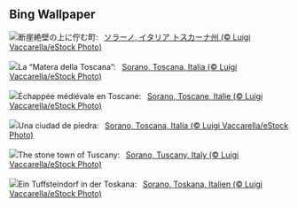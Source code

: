 ## Bing Wallpaper
![](https://www.bing.com/th?id=OHR.SoranoItaly_JA-JP6459075522_UHD.jpg&w=1000)断崖絶壁の上に佇む町:&nbsp;&ensp;[ソラーノ, イタリア トスカーナ州 (© Luigi Vaccarella/eStock Photo)](https://www.bing.com/th?id=OHR.SoranoItaly_JA-JP6459075522_UHD.jpg)
<br><br/>
![](https://www.bing.com/th?id=OHR.SoranoItaly_IT-IT6958617726_UHD.jpg&w=1000)La “Matera della Toscana”:&nbsp;&ensp;[Sorano, Toscana, Italia (© Luigi Vaccarella/eStock Photo)](https://www.bing.com/th?id=OHR.SoranoItaly_IT-IT6958617726_UHD.jpg)
<br><br/>
![](https://www.bing.com/th?id=OHR.SoranoItaly_FR-FR2493523171_UHD.jpg&w=1000)Échappée médiévale en Toscane:&nbsp;&ensp;[Sorano, Toscane, Italie (© Luigi Vaccarella/eStock Photo)](https://www.bing.com/th?id=OHR.SoranoItaly_FR-FR2493523171_UHD.jpg)
<br><br/>
![](https://www.bing.com/th?id=OHR.SoranoItaly_ES-ES4580008999_UHD.jpg&w=1000)Una ciudad de piedra:&nbsp;&ensp;[Sorano, Toscana, Italia (© Luigi Vaccarella/eStock Photo)](https://www.bing.com/th?id=OHR.SoranoItaly_ES-ES4580008999_UHD.jpg)
<br><br/>
![](https://www.bing.com/th?id=OHR.SoranoItaly_EN-GB9382216757_UHD.jpg&w=1000)The stone town of Tuscany:&nbsp;&ensp;[Sorano, Tuscany, Italy (© Luigi Vaccarella/eStock Photo)](https://www.bing.com/th?id=OHR.SoranoItaly_EN-GB9382216757_UHD.jpg)
<br><br/>
![](https://www.bing.com/th?id=OHR.SoranoItaly_DE-DE6035116338_UHD.jpg&w=1000)Ein Tuffsteindorf in der Toskana:&nbsp;&ensp;[Sorano, Toskana, Italien (© Luigi Vaccarella/eStock Photo)](https://www.bing.com/th?id=OHR.SoranoItaly_DE-DE6035116338_UHD.jpg)
<br><br/>

